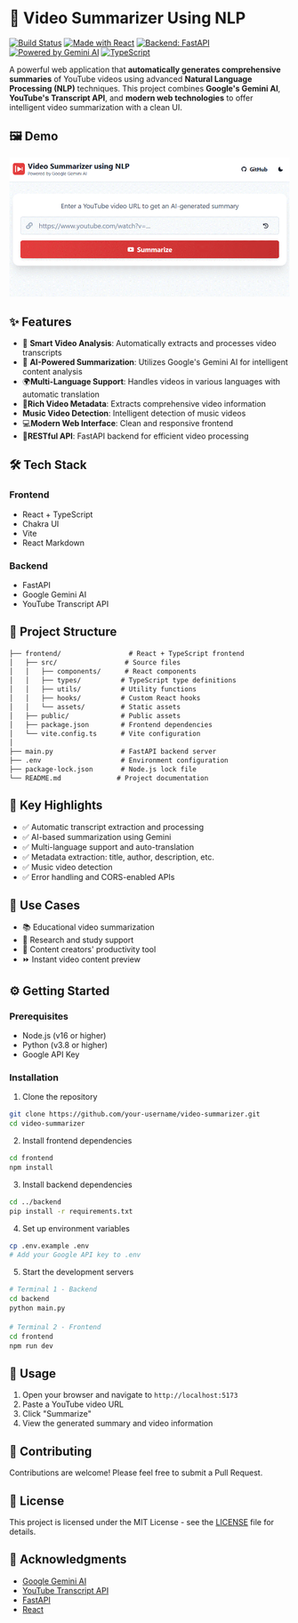 # 🎥 Video Summarizer Using NLP

[![Build Status](https://img.shields.io/badge/build-passing-brightgreen.svg)](https://github.com/your-username/your-repo/actions)
[![Made with React](https://img.shields.io/badge/Frontend-React-blue)](https://reactjs.org/)
[![Backend: FastAPI](https://img.shields.io/badge/Backend-FastAPI-green)](https://fastapi.tiangolo.com/)
[![Powered by Gemini AI](https://img.shields.io/badge/AI-Gemini-blueviolet)](https://deepmind.google/technologies/gemini/)
[![TypeScript](https://img.shields.io/badge/TypeScript-3178C6?style=flat&logo=typescript&logoColor=white)](https://www.typescriptlang.org/)

A powerful web application that **automatically generates comprehensive summaries** of YouTube videos using advanced **Natural Language Processing (NLP)** techniques. This project combines **Google's Gemini AI**, **YouTube's Transcript API**, and **modern web technologies** to offer intelligent video summarization with a clean UI.

## 🖼️ Demo

![Video Summarizer Demo](demo.gif)

## ✨ Features

- 🎯 **Smart Video Analysis**: Automatically extracts and processes video transcripts
- 🤖 **AI-Powered Summarization**: Utilizes Google's Gemini AI for intelligent content analysis
- 🌍**Multi-Language Support**: Handles videos in various languages with automatic translation
- 🧠**Rich Video Metadata**: Extracts comprehensive video information
- **Music Video Detection**: Intelligent detection of music videos
- 💻**Modern Web Interface**: Clean and responsive frontend
- 🔗**RESTful API**: FastAPI backend for efficient video processing

## 🛠️ Tech Stack

### Frontend
- React + TypeScript
- Chakra UI
- Vite
- React Markdown

### Backend
- FastAPI
- Google Gemini AI
- YouTube Transcript API

## 📁 Project Structure

```
├── frontend/                 # React + TypeScript frontend
│   ├── src/                 # Source files
│   │   ├── components/      # React components
│   │   ├── types/          # TypeScript type definitions
│   │   ├── utils/          # Utility functions
│   │   ├── hooks/          # Custom React hooks
│   │   └── assets/         # Static assets
│   ├── public/             # Public assets
│   ├── package.json        # Frontend dependencies
│   └── vite.config.ts      # Vite configuration
│
├── main.py                 # FastAPI backend server
├── .env                    # Environment configuration
├── package-lock.json       # Node.js lock file
└── README.md              # Project documentation
```

## 🔑 Key Highlights

- ✅ Automatic transcript extraction and processing  
- ✅ AI-based summarization using Gemini  
- ✅ Multi-language support and auto-translation  
- ✅ Metadata extraction: title, author, description, etc.  
- ✅ Music video detection  
- ✅ Error handling and CORS-enabled APIs  

## 🎯 Use Cases

- 📚 Educational video summarization  
- 🔬 Research and study support  
- 🎥 Content creators' productivity tool   
- ⏩ Instant video content preview  

## ⚙️ Getting Started

### Prerequisites
- Node.js (v16 or higher)
- Python (v3.8 or higher)
- Google API Key

### Installation

1. Clone the repository
```bash
git clone https://github.com/your-username/video-summarizer.git
cd video-summarizer
```

2. Install frontend dependencies
```bash
cd frontend
npm install
```

3. Install backend dependencies
```bash
cd ../backend
pip install -r requirements.txt
```

4. Set up environment variables
```bash
cp .env.example .env
# Add your Google API key to .env
```

5. Start the development servers
```bash
# Terminal 1 - Backend
cd backend
python main.py

# Terminal 2 - Frontend
cd frontend
npm run dev
```

## 📝 Usage

1. Open your browser and navigate to `http://localhost:5173`
2. Paste a YouTube video URL
3. Click "Summarize"
4. View the generated summary and video information

## 🤝 Contributing

Contributions are welcome! Please feel free to submit a Pull Request.

## 📄 License

This project is licensed under the MIT License - see the [LICENSE](LICENSE) file for details.

## 🙏 Acknowledgments

- [Google Gemini AI](https://deepmind.google/technologies/gemini/)
- [YouTube Transcript API](https://github.com/jdepoix/youtube-transcript-api)
- [FastAPI](https://fastapi.tiangolo.com/)
- [React](https://reactjs.org/)
